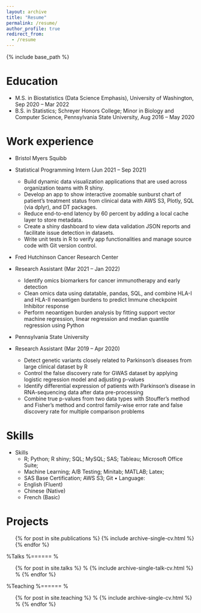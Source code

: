 ```yaml
---
layout: archive
title: "Resume"
permalink: /resume/
author_profile: true
redirect_from:
  - /resume
---
```


{% include base_path %}

Education
======
* M.S. in Biostatistics (Data Science Emphasis), University of Washington, Sep 2020 – Mar 2022
* B.S. in Statistics; Schreyer Honors College; Minor in Biology and Computer Science, Pennsylvania State University, Aug 2016 – May 2020


Work experience
======
* Bristol Myers Squibb
* Statistical Programming Intern (Jun 2021 – Sep 2021)
  * Build dynamic data visualization applications that are used across organization teams with R shiny.
  * Develop an app to show interactive zoomable sunburst chart of patient’s treatment status from clinical data with AWS S3, Plotly, SQL (via dplyr), and DT packages.
  * Reduce end-to-end latency by 60 percent by adding a local cache layer to store metadata.
  * Create a shiny dashboard to view data validation JSON reports and facilitate issue detection in datasets.
  * Write unit tests in R to verify app functionalities and manage source code with Git version control.

* Fred Hutchinson Cancer Research Center
* Research Assistant (Mar 2021 – Jan 2022)
  * Identify omics biomarkers for cancer immunotherapy and early detection
  * Clean omics data using datatable, pandas, SQL, and combine HLA-I and HLA-II neoantigen burdens to predict Immune checkpoint Inhibitor response
  * Perform neoantigen burden analysis by fitting support vector machine regression, linear regression and median quantile regression using Python  

* Pennsylvania State University
* Research Assistant (Mar 2019 – Apr 2020)
  * Detect genetic variants closely related to Parkinson’s diseases from large clinical dataset by R
  * Control the false discovery rate for GWAS dataset by applying logistic regression model and adjusting p-values
  * Identify differential expression of patients with Parkinson’s disease in RNA-sequencing data after data pre-processing
  * Combine true p-values from two data types with Stouffer’s method and Fisher’s method and control family-wise error rate and false discovery rate for multiple comparison problems


Skills
======
* Skills
  * R; Python; R shiny; SQL; MySQL; SAS; Tableau; Microsoft Office Suite; 
  * Machine Learning; A/B Testing; Minitab; MATLAB; Latex; 
  * SAS Base Certification; AWS S3; Git
• Language: 
  * English (Fluent)
  * Chinese (Native)
  * French (Basic)


Projects
======
  <ul>{% for post in site.publications %}
    {% include archive-single-cv.html %}
  {% endfor %}</ul>
  
%Talks
%======
 % <ul>{% for post in site.talks %}
%    {% include archive-single-talk-cv.html %}
%  {% endfor %}</ul>
  
%Teaching
%======
%  <ul>{% for post in site.teaching %}
%    {% include archive-single-cv.html %}
%  {% endfor %}</ul>
  

